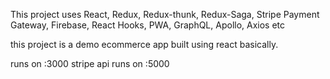 This project uses React, Redux, Redux-thunk, Redux-Saga, Stripe Payment Gateway, Firebase, React Hooks, PWA, GraphQL, Apollo, Axios etc

this project is a demo ecommerce app built using react basically.

runs on <domain>:3000
stripe api runs on <domain>:5000
